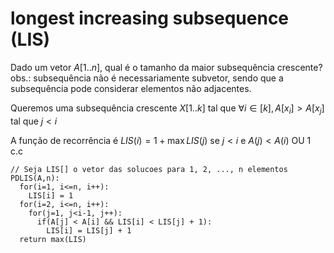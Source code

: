 # longest increasing subsequence (LIS)

Dado um vetor $A[1..n]$, qual é o tamanho da maior subsequência crescente?
obs.: subsequência não é necessariamente subvetor, sendo que a subsequência pode considerar elementos não adjacentes.

Queremos uma subsequência crescente $X[1..k]$ tal que $\forall i \in [k], A[x_i] > A[x_j] \text{ tal que } j<i$

A função de recorrência é $LIS(i) = 1 + \max{LIS(j)} \text{ se } j<i \text{ e } A(j)<A(i) \text{ OU 1 c.c}$

```
// Seja LIS[] o vetor das solucoes para 1, 2, ..., n elementos
PDLIS(A,n):
  for(i=1, i<=n, i++):
    LIS[i] = 1
  for(i=2, i<=n, i++):
    for(j=1, j<i-1, j++):
      if(A[j] < A[i] && LIS[i] < LIS[j] + 1):
        LIS[i] = LIS[j] + 1
  return max(LIS)
```